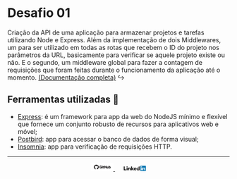 # Desafio 01

Criação da API de uma aplicação para armazenar projetos e tarefas utilizando Node e Express. Além da implementação de dois Middlewares, um para ser utilizado em todas as rotas que recebem o ID do projeto nos parâmetros da URL, basicamente para verificar se aquele projeto existe ou não. E o segundo, um middleware global para fazer a contagem de requisições que foram feitas durante o funcionamento da aplicação até o momento. 
[(Documentação completa)](https://github.com/Rocketseat/bootcamp-gostack-desafio-01/blob/master/README.md#desafio-01-conceitos-do-nodejs) :arrow_right_hook:

## Ferramentas utilizadas :hammer:
- [Express](https://expressjs.com/): é um framework para app da web do NodeJS mínimo e flexível que fornece um conjunto robusto de recursos para aplicativos web e móvel;
- [Postbird](https://electronjs.org/apps/postbird): app para acessar o banco de dados de forma visual;
- [Insomnia](https://insomnia.rest/): app para verificação de requisições HTTP.

---

<p align="center">
  <a href="https://www.linkedin.com/in/icaroov/">
    <img alt="GitHub" src=".github/github_logo.png" width="50px" />
  </a>
  &nbsp&nbsp&nbsp&nbsp
  <a href="https://github.com/icaroov">
    <img alt="LikedIn" src=".github/linkedin-logo.png" width="50px" />
  </a>
</p>
